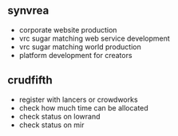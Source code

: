 ## synvrea
- corporate website production
- vrc sugar matching web service development
- vrc sugar matching world production
- platform development for creators

## crudfifth
- register with lancers or crowdworks
- check how much time can be allocated
- check status on lowrand
- check status on mir
